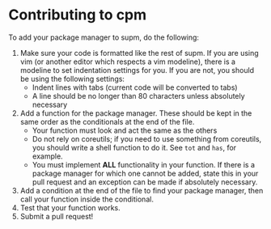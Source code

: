 # Contributing to cpm

To add your package manager to supm, do the following:

1. Make sure your code is formatted like the rest of supm. If you are using vim
   (or another editor which respects a vim modeline), there is a modeline to set
   indentation settings for you. If you are not, you should be using the
   following settings:
    - Indent lines with tabs (current code will be converted to tabs)
    - A line should be no longer than 80 characters unless absolutely necessary
2. Add a function for the package manager. These should be kept in the same
   order as the conditionals at the end of the file.
    - Your function must look and act the same as the others
    - Do not rely on coreutils; if you need to use something from coreutils, you
      should write a shell function to do it. See `tot` and `has`, for example.
    - You must implement **ALL** functionality in your function. If there is a
      package manager for which one cannot be added, state this in your pull
      request and an exception can be made if absolutely necessary.
3. Add a condition at the end of the file to find your package manager, then
   call your function inside the conditional.
4. Test that your function works.
5. Submit a pull request!
